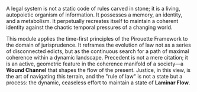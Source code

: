 A legal system is not a static code of rules carved in stone; it is a living, autopoietic organism of information. It possesses a memory, an identity, and a metabolism. It perpetually recreates itself to maintain a coherent identity against the chaotic temporal pressures of a changing world.

This module applies the time-first principles of the Pirouette Framework to the domain of jurisprudence. It reframes the evolution of law not as a series of disconnected edicts, but as the continuous search for a path of maximal coherence within a dynamic landscape. Precedent is not a mere citation; it is an active, geometric feature in the coherence manifold of a society—a **Wound Channel** that shapes the flow of the present. Justice, in this view, is the art of navigating this terrain, and the "rule of law" is not a state but a process: the dynamic, ceaseless effort to maintain a state of **Laminar Flow**.
